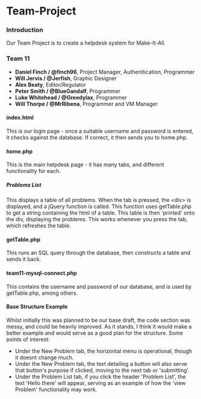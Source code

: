 # Team-Project
### Introduction
Our Team Project is to create a helpdesk system for Make-It-All. 

### Team 11
* **Daniel Finch / @finch96**, Project Manager, Authenitication, Programmer
* **Will Jervis / @Jerfish**, Graphic Designer
* **Alex Beaty**, Editor/Regulator
* **Peter Smith / @BlueGandalf**, Programmer
* **Luke Whitehead / @Greedylax**, Programmer
* **Will Thorpe / @MrRibena**, Programmer and VM Manager

#### index.html
This is our login page - once a suitable username and password is entered, it checks against the database. If correct, it then sends you to home.php.

#### home.php
This is the main helpdesk page - it has many tabs, and different functionality for each.

##### Problems List
This displays a table of all problems. When the tab is pressed, the \<div\>  is displayed, and a jQuery function is called. This function uses getTable.php to get a string containing the html of a table. This table is then 'printed' onto the div, displaying the problems. This works whenever you press the tab, which refreshes the table.
  
  
#### getTable.php
This runs an SQL query through the database, then constructs a table and sends it back.

#### team11-mysql-connect.php
This contains the username and password of our database, and is used by getTable.php, among others. 

#### Base Structure Example
Whilst initially this was planned to be our base draft, the code section was messy, and could be heavily improved. As it stands, I think it would make a better example and would serve as a good plan for the structure. 
Some points of interest:
* Under the New Problem tab, the horizontal menu is operational, though it doesnt change much.
* Under the New Problem tab, the text detailing a button will also serve that button's purpose if clicked, moving to the next tab or 'submitting'.
* Under the Problem List tab, if you click the header 'Problem List', the text 'Hello there' will appear, serving as an example of how the 'view Problem' functionality may work.

